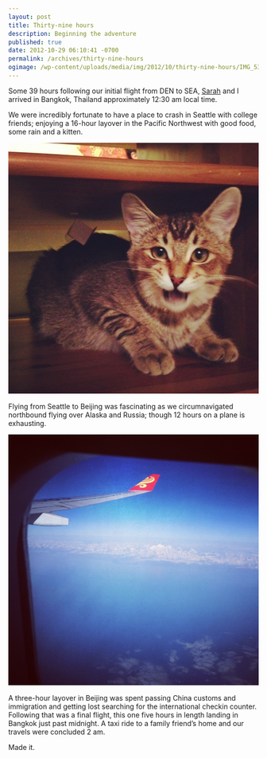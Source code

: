 ```yaml
---
layout: post
title: Thirty-nine hours
description: Beginning the adventure
published: true
date: 2012-10-29 06:10:41 -0700
permalink: /archives/thirty-nine-hours
ogimage: /wp-content/uploads/media/img/2012/10/thirty-nine-hours/IMG_5366.JPG
---
```

Some 39 hours following our initial flight from DEN to SEA, [Sarah][1] and I arrived in Bangkok, Thailand approximately 12:30 am local time.

We were incredibly fortunate to have a place to crash in Seattle with college friends; enjoying a 16-hour layover in the Pacific Northwest with good food, some rain and a kitten.

![Seattle kitten][2]

Flying from Seattle to Beijing was fascinating as we circumnavigated northbound flying over Alaska and Russia; though 12 hours on a plane is exhausting.

![Alaskan mountains][3]

A three-hour layover in Beijing was spent passing China customs and immigration and getting lost searching for the international checkin counter. Following that was a final flight, this one five hours in length landing in Bangkok just past midnight. A taxi ride to a family friend’s home and our travels were concluded 2 am.

Made it.

 [1]: http://smeilen.com
 [2]: /wp-content/uploads/media/img/2012/10/thirty-nine-hours/IMG_5353.JPG
 [3]: /wp-content/uploads/media/img/2012/10/thirty-nine-hours/IMG_5366.JPG
